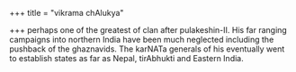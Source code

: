 +++
title = "vikrama chAlukya"

+++
perhaps one of the greatest of clan after pulakeshin-II. His far ranging campaigns into northern India have been much neglected including the pushback of the ghaznavids. The karNATa generals of his eventually went to establish states as far as Nepal, tirAbhukti and Eastern India.